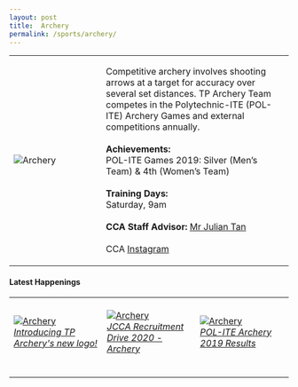 ```yaml
---
layout: post
title:  Archery
permalink: /sports/archery/
---
```


<table>
    <tr>
        <td style="width:33%"><image src="{{site.baseurl}}/images/CCA_archery.jpg" style="display:block;margin-left:auto;margin-right:auto;" alt="Archery"></image></td>
        <td>
            <p>
                Competitive archery involves shooting arrows at a target for accuracy over several set distances. TP Archery Team competes in the Polytechnic-ITE (POL-ITE) Archery Games and external competitions annually.<br>
                <br>
                <b>Achievements:</b><br>
                POL-ITE Games 2019: Silver (Men’s Team) & 4th (Women’s Team)<br>
                <br>
                <b>Training Days:</b><br>
                Saturday, 9am<br>
                <br>
                <b>CCA Staff Advisor:</b> <a href="mailto:julianqj@tp.edu.sg">Mr Julian Tan</a><br>
                <br>
                CCA <a href="https://www.instagram.com/tparchery">Instagram</a>
            </p>
        </td>
    </tr>
</table>

#### Latest Happenings

<table>
    <tr>
        <td style="width:33%"><br>
            <a href="https://www.instagram.com/p/CAcaaGYHe_f/">
                <image src="{{site.baseurl}}/images/CCA-Archery_IG1.png" style="display:block;margin-left:auto;margin-right:auto;" alt="Archery">
                <h6 style="margin-top:0%">Introducing TP Archery's new logo!</h6>
                </image>
            </a>
        </td>
        <td style="width:33%"><br>
            <a href="https://www.instagram.com/p/B_tRhFsnP-U/">
                <image src="{{site.baseurl}}/images/CCA-Archery_IG2.png" style="display:block;margin-left:auto;margin-right:auto;" alt="Archery">
                <h6 style="margin-top:0%">JCCA Recruitment Drive 2020 - Archery</h6>
                </image>
            </a>
        </td>
        <td style="width:33%"><br>
            <a href="https://www.instagram.com/p/B3tRcy2nuVM/">
                <image src="{{site.baseurl}}/images/CCA-Archery_IG3.png" style="display:block;margin-left:auto;margin-right:auto;" alt="Archery">
                <h6 style="margin-top:0%">POL-ITE Archery 2019 Results</h6>    
                </image>
            </a>
        </td>
    </tr>
</table>

